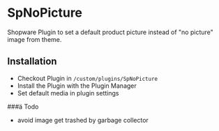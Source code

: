 # SpNoPicture
Shopware Plugin to set a default product picture instead of "no picture" image from theme.

## Installation
* Checkout Plugin in `/custom/plugins/SpNoPicture`
* Install the Plugin with the Plugin Manager
* Set default media in plugin settings

###ä Todo
* avoid image get trashed by garbage collector
